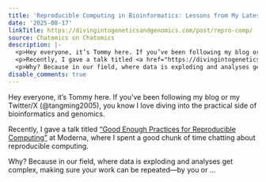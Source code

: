 ```yaml
---
title: 'Reproducible Computing in Bioinformatics: Lessons from My Latest Talk'
date: '2025-08-17'
linkTitle: https://divingintogeneticsandgenomics.com/post/repro-comp/
source: Chatomics on Chatomics
description: |-
  <p>Hey everyone, it’s Tommy here. If you’ve been following my blog or my Twitter/X (<span class="citation">@tangming2005</span>), you know I love diving into the practical side of bioinformatics and genomics.</p>
  <p>Recently, I gave a talk titled <a href="https://divingintogeneticsandgenomics.com/talk/2025-moderna-reproducible/">“Good Enough Practices for Reproducible Computing”</a> at Moderna, where I spent a good chunk of time chatting about reproducible computing.</p>
  <p>Why? Because in our field, where data is exploding and analyses get complex, making sure your work can be repeated—by you or ...
disable_comments: true
---
```

<p>Hey everyone, it’s Tommy here. If you’ve been following my blog or my Twitter/X (<span class="citation">@tangming2005</span>), you know I love diving into the practical side of bioinformatics and genomics.</p>
<p>Recently, I gave a talk titled <a href="https://divingintogeneticsandgenomics.com/talk/2025-moderna-reproducible/">“Good Enough Practices for Reproducible Computing”</a> at Moderna, where I spent a good chunk of time chatting about reproducible computing.</p>
<p>Why? Because in our field, where data is exploding and analyses get complex, making sure your work can be repeated—by you or ...